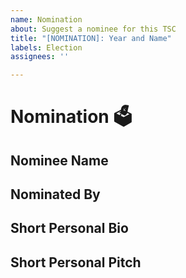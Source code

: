 ```yaml
---
name: Nomination
about: Suggest a nominee for this TSC
title: "[NOMINATION]: Year and Name"
labels: Election
assignees: ''

---
```


# Nomination 🗳️

## Nominee Name
<!--- Who is the nominee -->
<!--- Provide their GitHub handle -->

## Nominated By
<!--- Who nominated this person -->

## Short Personal Bio
<!--- Provide a short bio on the nominee -->

## Short Personal Pitch
<!--- Provide why wishing to be a member of the TSC -->
